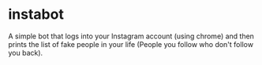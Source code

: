 # instabot
A simple bot that logs into your Instagram account (using chrome) and then prints the list of fake people in your life (People you follow who don't follow you back).
